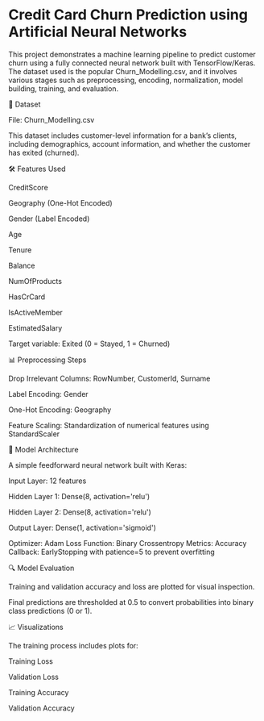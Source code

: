 # Credit Card Churn Prediction using Artificial Neural Networks

This project demonstrates a machine learning pipeline to predict customer churn using a fully connected neural network built with TensorFlow/Keras. The dataset used is the popular Churn_Modelling.csv, and it involves various stages such as preprocessing, encoding, normalization, model building, training, and evaluation.

📁 Dataset

File: Churn_Modelling.csv

This dataset includes customer-level information for a bank’s clients, including demographics, account information, and whether the customer has exited (churned).

🛠️ Features Used

CreditScore

Geography (One-Hot Encoded)

Gender (Label Encoded)

Age

Tenure

Balance

NumOfProducts

HasCrCard

IsActiveMember

EstimatedSalary

Target variable: Exited (0 = Stayed, 1 = Churned)

📊 Preprocessing Steps

Drop Irrelevant Columns: RowNumber, CustomerId, Surname

Label Encoding: Gender

One-Hot Encoding: Geography

Feature Scaling: Standardization of numerical features using StandardScaler

🧠 Model Architecture

A simple feedforward neural network built with Keras:

Input Layer: 12 features

Hidden Layer 1: Dense(8, activation='relu')

Hidden Layer 2: Dense(8, activation='relu')

Output Layer: Dense(1, activation='sigmoid')

Optimizer: Adam
Loss Function: Binary Crossentropy
Metrics: Accuracy
Callback: EarlyStopping with patience=5 to prevent overfitting

🔍 Model Evaluation

Training and validation accuracy and loss are plotted for visual inspection.

Final predictions are thresholded at 0.5 to convert probabilities into binary class predictions (0 or 1).

📈 Visualizations

The training process includes plots for:

Training Loss

Validation Loss

Training Accuracy

Validation Accuracy
